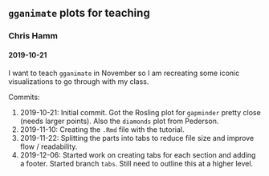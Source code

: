 ## `gganimate` plots for teaching
### Chris Hamm
#### 2019-10-21

I want to teach `gganimate` in November so I am recreating some iconic visualizations to go through with my class.

Commits:

1. 2019-10-21: Initial commit. Got the Rosling plot for `gapminder` pretty close (needs larger points). Also the `diamonds` plot from Pederson.
1. 2019-11-10: Creating the `.Rmd` file with the tutorial.
1. 2019-11-22: Splitting the parts into tabs to reduce file size and improve flow / readability.
1. 2019-12-06: Started work on creating tabs for each section and adding a footer. Started branch `tabs`. Still need to outline this at a higher level.
